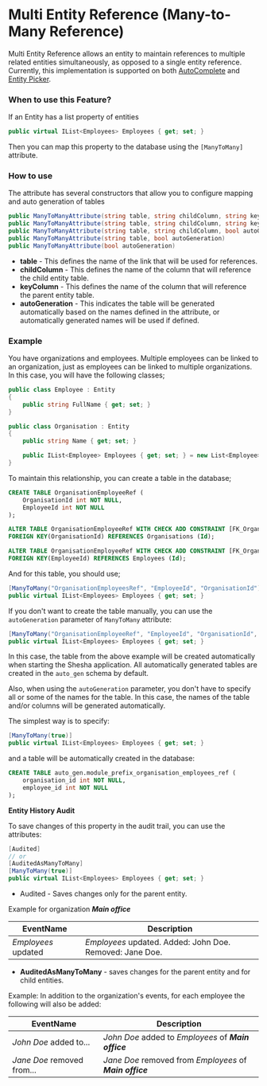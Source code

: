 # Multi Entity Reference (Many-to-Many Reference)

Multi Entity Reference allows an entity to maintain references to multiple related entities simultaneously, as opposed to a single entity reference. Currently, this implementation is supported on both [AutoComplete](../front-end-basics/form-components/Advanced/autocomplete.md) and [Entity Picker](../front-end-basics/form-components/Entity-References/entity-picker.md).

### When to use this Feature?

If an Entity has a list property of entities

```cs
public virtual IList<Employees> Employees { get; set; }
```

Then you can map this property to the database using the `[ManyToMany]` attribute.

### How to use

The attribute has several constructors that allow you to configure mapping and auto generation of tables

```cs
public ManyToManyAttribute(string table, string childColumn, string keyColumn)
public ManyToManyAttribute(string table, string childColumn, string keyColumn, bool autoGeneration)
public ManyToManyAttribute(string table, string childColumn, bool autoGeneration)
public ManyToManyAttribute(string table, bool autoGeneration)
public ManyToManyAttribute(bool autoGeneration)
```

- **table** -  This defines the name of the link that will be used for references.
- **childColumn** - This defines the name of the column that will reference the child entity table.
- **keyColumn** - This defines the name of the column that will reference the parent entity table.
- **autoGeneration** - This indicates the table will be generated automatically based on the names defined in the attribute, or automatically generated names will be used if defined.

### Example

You have organizations and employees. Multiple employees can be linked to an organization, just as employees can be linked to multiple organizations. In this case, you will have the following classes;

```cs
public class Employee : Entity
{
    public string FullName { get; set; }
}

public class Organisation : Entity
{
    public string Name { get; set; }

    public IList<Employee> Employees { get; set; } = new List<Employee>();
}
```

To maintain this relationship, you can create a table in the database;

```sql
CREATE TABLE OrganisationEmployeeRef (
    OrganisationId int NOT NULL,
    EmployeeId int NOT NULL
);

ALTER TABLE OrganisationEmployeeRef WITH CHECK ADD CONSTRAINT [FK_OrganisationEmployeeRef_OrganisationId_Organisation_Id]
FOREIGN KEY(OrganisationId) REFERENCES Organisations (Id);

ALTER TABLE OrganisationEmployeeRef WITH CHECK ADD CONSTRAINT [FK_OrganisationEmployeeRef_EmployeeId_Employee_Id]
FOREIGN KEY(EmployeeId) REFERENCES Employees (Id);
```

And for this table, you should use;

```cs
[ManyToMany("OrganisationEmployeesRef", "EmployeeId", "OrganisationId")]
public virtual IList<Employees> Employees { get; set; }
```

If you don't want to create the table manually, you can use the `autoGeneration` parameter of `ManyToMany` attribute:

```cs
[ManyToMany("OrganisationEmployeeRef", "EmployeeId", "OrganisationId", true)]
public virtual IList<Employees> Employees { get; set; }
```

In this case, the table from the above example will be created automatically when starting the Shesha application. All automatically generated tables are created in the `auto_gen` schema by default.

Also, when using the `autoGeneration` parameter, you don't have to specify all or some of the  names for the table. In this case, the names  of the table and/or columns will be generated automatically.

The simplest way is to specify:

```cs
[ManyToMany(true)]
public virtual IList<Employees> Employees { get; set; }
```

and a table will be automatically created in the database:

```sql
CREATE TABLE auto_gen.module_prefix_organisation_employees_ref (
    organisation_id int NOT NULL,
    employee_id int NOT NULL
);
```

**Entity History Audit**

To save changes of this property in the audit trail, you can use the attributes:

```cs
[Audited]
// or
[AuditedAsManyToMany]
[ManyToMany(true)]
public virtual IList<Employees> Employees { get; set; }
```

- Audited - Saves changes only for the parent entity.

Example for organization ***Main office***


| EventName           | Description                                              |
| ------------------- | -------------------------------------------------------- |
| *Employees* updated | *Employees* updated. Added: John Doe. Removed: Jane Doe. |

- **AuditedAsManyToMany** - saves changes for the parent entity and for  child entities.

Example:
In addition to the organization's events, for each employee the following will also be added:


| EventName                  | Description                                              |
| -------------------------- | -------------------------------------------------------- |
| *John Doe* added to...     | *John Doe* added to *Employees* of ***Main office***     |
| *Jane Doe* removed from... | *Jane Doe* removed from *Employees* of ***Main office*** |
